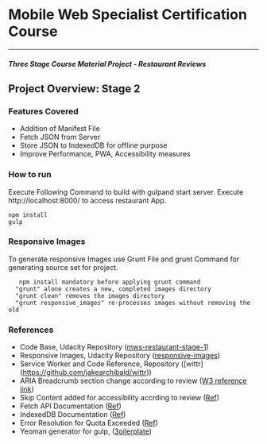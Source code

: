 
# Mobile Web Specialist Certification Course
---
#### _Three Stage Course Material Project - Restaurant Reviews_

## Project Overview: Stage 2

### Features Covered

 - Addition of Manifest File
 - Fetch JSON from Server  
 - Store JSON to IndexedDB for offline purpose
 - Improve Performance, PWA, Accessibility measures

### How to run
Execute Following Command to build with gulpand start server. Execute http://localhost:8000/ to access restaurant App.

    npm install
    gulp

### Responsive Images
To generate responsive Images use Grunt File and grunt Command for generating source set for project.

	   npm install mandatory before applying grunt command
      "grunt" alone creates a new, completed images directory
      "grunt clean" removes the images directory
      "grunt responsive_images" re-processes images without removing the old

### References

 - Code Base, Udacity Repository ([mws-restaurant-stage-1](https://github.com/udacity/mws-restaurant-stage-1))
 -  Responsive Images, Udacity Repository ([responsive-images](https://github.com/udacity/responsive-images))
 -  Service Worker and Code Reference, Repository ([wittr] (https://github.com/jakearchibald/wittr))
 -  ARIA Breadcrumb section change according to review ([W3 reference link](https://www.w3.org/TR/wai-aria-practices-1.1/examples/breadcrumb/index.html))
 -  Skip Content added for accessibility accrding to review ([Ref](http://terrillthompson.com/blog/161))
 - Fetch API Documentation ([Ref](https://developer.mozilla.org/en-US/docs/Web/API/Fetch_API))
 - IndexedDB Documentation ([Ref](https://developers.google.com/web/ilt/pwa/working-with-indexeddb))
 - Error Resolution for Quota Exceeded ([Ref](https://stackoverflow.com/questions/21159301/quotaexceedederror-dom-exception-22-an-attempt-was-made-to-add-something-to-st))
 - Yeoman generator for gulp, ([3oilerplate](https://www.npmjs.com/package/generator-3oilerplate))

